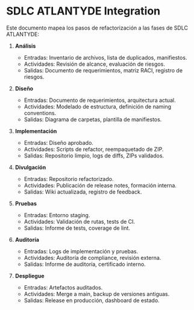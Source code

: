 # SDLC ATLANTYDE Integration

Este documento mapea los pasos de refactorización a las fases de SDLC ATLANTYDE:

1. **Análisis**
   - Entradas: Inventario de archivos, lista de duplicados, manifiestos.
   - Actividades: Revisión de alcance, evaluación de riesgos.
   - Salidas: Documento de requerimientos, matriz RACI, registro de riesgos.

2. **Diseño**
   - Entradas: Documento de requerimientos, arquitectura actual.
   - Actividades: Modelado de estructura, definición de naming conventions.
   - Salidas: Diagrama de carpetas, plantilla de manifiestos.

3. **Implementación**
   - Entradas: Diseño aprobado.
   - Actividades: Scripts de refactor, reempaquetado de ZIP.
   - Salidas: Repositorio limpio, logs de diffs, ZIPs validados.

4. **Divulgación**
   - Entradas: Repositorio refactorizado.
   - Actividades: Publicación de release notes, formación interna.
   - Salidas: Wiki actualizada, registro de feedback.

5. **Pruebas**
   - Entradas: Entorno staging.
   - Actividades: Validación de rutas, tests de CI.
   - Salidas: Informe de tests, coverage de lint.

6. **Auditoría**
   - Entradas: Logs de implementación y pruebas.
   - Actividades: Auditoría de compliance, revisión externa.
   - Salidas: Informe de auditoría, certificado interno.

7. **Despliegue**
   - Entradas: Artefactos auditados.
   - Actividades: Merge a main, backup de versiones antiguas.
   - Salidas: Release en producción, dashboard de estado.
